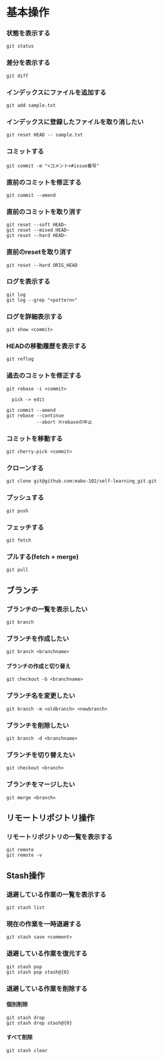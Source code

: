 # 基本操作

### 状態を表示する

```sh:
git status
```

### 差分を表示する

```sh:
git diff
```

### インデックスにファイルを追加する

```sh:
git add sample.txt
```

### インデックスに登録したファイルを取り消したい

```sh:
git reset HEAD -- sample.txt
```

### コミットする

```sh:
git commit -m "<コメント>#issue番号"
```

### 直前のコミットを修正する

```sh:
git commit --amend
```

### 直前のコミットを取り消す

```sh:
git reset --soft HEAD~
git reset --mixed HEAD~
git reset --hard HEAD~
```

### 直前のresetを取り消す

```sh:
git reset --hard ORIG_HEAD
```

### ログを表示する

```sh:
git log
git log --grep "<pattern>"
```

### ログを詳細表示する

```sh:
git show <commit>
```

### HEADの移動履歴を表示する

```sh:
git reflog
```

### 過去のコミットを修正する

```sh:
git rebase -i <commit>

  pick -> edit

git commit --amend
git rebase --continue
           --abort ※rebaseの中止
```

### コミットを移動する

```sh:
git cherry-pick <commit>
```

### クローンする

```sh:
git clone git@github.com:mabo-102/self-learning_git.git
```

### プッシュする

```sh:
git push
```

### フェッチする

```sh:
git fetch
```

### プルする(fetch + merge)

```sh:
git pull
```

## ブランチ

### ブランチの一覧を表示したい

```sh:
git branch
```

### ブランチを作成したい

```sh:
git branch <branchname>
```

#### ブランチの作成と切り替え

```sh:
git checkout -b <branchname>
```

### ブランチ名を変更したい

```sh:
git branch -m <oldbranch> <newbranch>
```

### ブランチを削除したい

```sh:
git branch -d <branchname>
```

### ブランチを切り替えたい

```sh:
git checkout <branch>
```

### ブランチをマージしたい

```sh:
git merge <branch>
```

## リモートリポジトリ操作

### リモートリポジトリの一覧を表示する

```sh:
git remote
git remote -v
```

## Stash操作

### 退避している作業の一覧を表示する

```sh:
git stash list
```

### 現在の作業を一時退避する

```sh:
git stash save <comment>
```

### 退避している作業を復元する

```sh:
git stash pop
git stash pop stash@{0}
```

### 退避している作業を削除する

#### 個別削除

```sh:
git stash drop
git stash drop stash@{0}
```

#### すべて削除

```sh:
git stash clear
```

